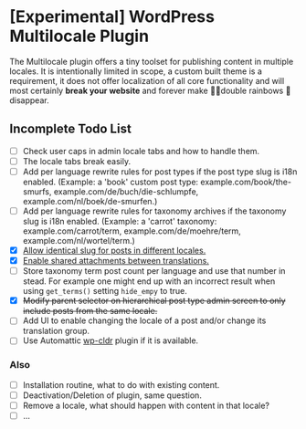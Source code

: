 [Experimental] WordPress Multilocale Plugin
===========================================

The Multilocale plugin offers a tiny toolset for publishing content in multiple locales. It is intentionally limited in scope, a custom built theme is a requirement, it does not offer localization of all core functionality and will most certainly **break your website** and forever make 🌈🌈double rainbows 🚫disappear.

## Incomplete Todo List

- [ ] Check user caps in admin locale tabs and how to handle them.
- [ ] The locale tabs break easily.
- [ ] Add per language rewrite rules for post types if the post type slug is i18n enabled.
  (Example: a 'book' custom post type: example.com/book/the-smurfs, example.com/de/buch/die-schlumpfe, example.com/nl/boek/de-smurfen.)
- [ ] Add per language rewrite rules for taxonomy archives if the taxonomy slug is i18n enabled. (Example: a 'carrot' taxonomy:
  example.com/carrot/term, example.com/de/moehre/term, example.com/nl/wortel/term.)
- [x] [Allow identical slug for posts in different locales.](https://github.com/barryceelen/wp-multilocale-duplicate-slug)
- [x] [Enable shared attachments between translations.](https://github.com/barryceelen/wp-multilocale/commit/1cd45dac3c248ebe8c3b7c44cf2bfc291537bc58)
- [ ] Store taxonomy term post count per language and use that number in stead. For example one might end up with an incorrect result when using `get_terms()` setting `hide_empy` to true.
- [x] ~~Modify parent selector on hierarchical post type admin screen to only include posts from the same locale.~~
- [ ] Add UI to enable changing the locale of a post and/or change its translation group.
- [ ] Use Automattic [wp-cldr](https://github.com/Automattic/wp-cldr) plugin if it is available.

### Also

- [ ] Installation routine, what to do with existing content.
- [ ] Deactivation/Deletion of plugin, same question.
- [ ] Remove a locale, what should happen with content in that locale?
- [ ] ...
